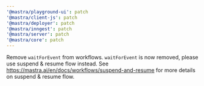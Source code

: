 ```yaml
---
'@mastra/playground-ui': patch
'@mastra/client-js': patch
'@mastra/deployer': patch
'@mastra/inngest': patch
'@mastra/server': patch
'@mastra/core': patch
---
```


Remove `waitForEvent` from workflows. `waitForEvent` is now removed, please use suspend & resume flow instead. See https://mastra.ai/en/docs/workflows/suspend-and-resume for more details on suspend & resume flow.
